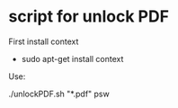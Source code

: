 script for unlock PDF
=========

First install context

- sudo apt-get install context

Use:

./unlockPDF.sh "*.pdf" psw


